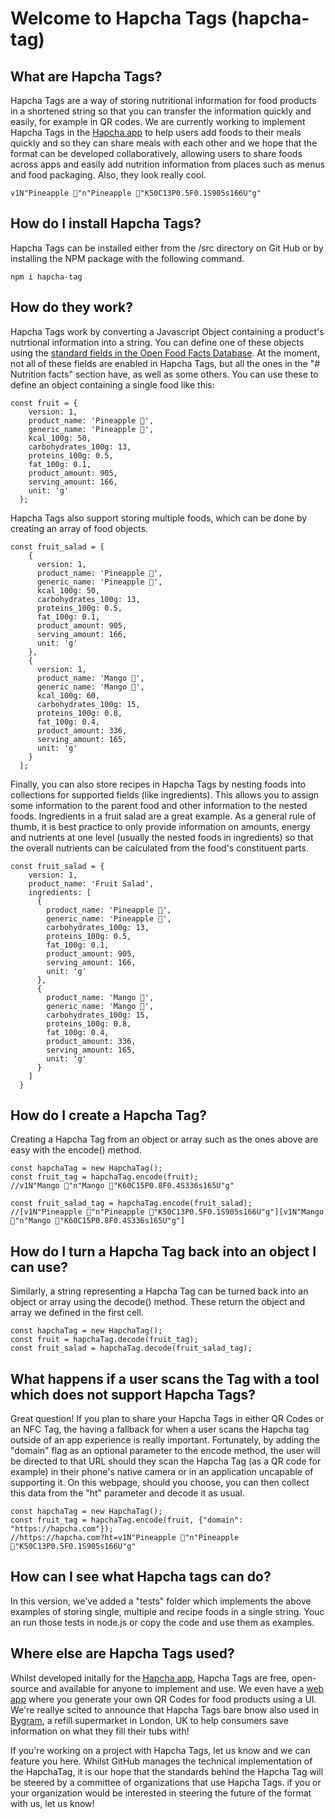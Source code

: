 # Welcome to Hapcha Tags (hapcha-tag)
## What are Hapcha Tags?
Hapcha Tags are a way of storing nutritional information for food products in a shortened string so that you can transfer the information quickly and easily, for example in QR codes. We are currently working to implement Hapcha Tags in the [Hapcha app](https://hapcha.com) to help users add foods to their meals quickly and so they can share meals with each other and we hope that the format can be developed collaboratively, allowing users to share foods across apps and easily add nutrition information from places such as menus and food packaging. Also, they look really cool.
```
v1N"Pineapple 🍍"n"Pineapple 🍍"K50C13P0.5F0.1S905s166U"g"
```
## How do I install Hapcha Tags?
Hapcha Tags can be installed either from the /src directory on Git Hub or by installing the NPM package with the following command.
```
npm i hapcha-tag
```
## How do they work?
Hapcha Tags work by converting a Javascript Object containing a product's nutrtional information into a string. You can define one of these objects using the [standard fields in the Open Food Facts Database](https://static.openfoodfacts.org/data/data-fields.txt). At the moment, not all of these fields are  enabled in Hapcha Tags, but all the ones in the "# Nutrition facts" section have, as well as some others. You can use these to define an object containing a single food like this:
```
const fruit = {
    version: 1,
    product_name: 'Pineapple 🍍',
    generic_name: 'Pineapple 🍍',
    kcal_100g: 50,
    carbohydrates_100g: 13,
    proteins_100g: 0.5,
    fat_100g: 0.1,
    product_amount: 905,
    serving_amount: 166,
    unit: 'g'
  };
```
Hapcha Tags also support storing multiple foods, which can be done by creating an array of food objects.
```
const fruit_salad = [
    {
      version: 1,
      product_name: 'Pineapple 🍍',
      generic_name: 'Pineapple 🍍',
      kcal_100g: 50,
      carbohydrates_100g: 13,
      proteins_100g: 0.5,
      fat_100g: 0.1,
      product_amount: 905,
      serving_amount: 166,
      unit: 'g'
    },
    {
      version: 1,
      product_name: 'Mango 🥭',
      generic_name: 'Mango 🥭',
      kcal_100g: 60,
      carbohydrates_100g: 15,
      proteins_100g: 0.8,
      fat_100g: 0.4,
      product_amount: 336,
      serving_amount: 165,
      unit: 'g'
    }
  ];
```
Finally, you can also store recipes in Hapcha Tags by nesting foods into collections for supported fields (like ingredients). This allows you to assign some information to the parent food and other information to the nested foods. Ingredients in a fruit salad are a great example. As a general rule of thumb, it is best practice to only provide information on amounts, energy and nutrients at one level (usually the nested foods in ingredients) so that the overall nutrients can be calculated from the food's constituent parts.
```
const fruit_salad = {
    version: 1,
    product_name: 'Fruit Salad',
    ingredients: [
      {
        product_name: 'Pineapple 🍍',
        generic_name: 'Pineapple 🍍',
        carbohydrates_100g: 13,
        proteins_100g: 0.5,
        fat_100g: 0.1,
        product_amount: 905,
        serving_amount: 166,
        unit: 'g'
      },
      {
        product_name: 'Mango 🥭',
        generic_name: 'Mango 🥭',
        carbohydrates_100g: 15,
        proteins_100g: 0.8,
        fat_100g: 0.4,
        product_amount: 336,
        serving_amount: 165,
        unit: 'g'
      }
    ]
  }
```
## How do I create a Hapcha Tag?
Creating a Hapcha Tag from an object or array such as the ones above are easy with the encode() method.
```
const hapchaTag = new HapchaTag();
const fruit_tag = hapchaTag.encode(fruit);
//v1N"Mango 🥭"n"Mango 🥭"K60C15P0.8F0.4S336s165U"g"

const fruit_salad_tag = hapchaTag.encode(fruit_salad);
//[v1N"Pineapple 🍍"n"Pineapple 🍍"K50C13P0.5F0.1S905s166U"g"][v1N"Mango 🥭"n"Mango 🥭"K60C15P0.8F0.4S336s165U"g"]
```

## How do I turn a Hapcha Tag back into an object I can use?
Similarly, a string representing a Hapcha Tag can be turned back into an object or array using the decode() method. These return the object and array we defined in the first cell.
```
const hapchaTag = new HapchaTag();
const fruit = hapchaTag.decode(fruit_tag);
const fruit_salad = hapchaTag.decode(fruit_salad_tag);
```

## What happens if a user scans the Tag with a tool which does not support Hapcha Tags?
Great question! If you plan to share your Hapcha Tags in either QR Codes or an NFC Tag, the having a fallback for when a user scans the Hapcha tag outside of an app experience is really important. Fortunately, by adding the "domain" flag as an optional parameter to the encode method, the user will be directed to that URL should they scan the Hapcha Tag (as a QR code for example) in their phone's native camera or in an application uncapable of supporting it. On this webpage, should you choose, you can then collect this data from the "ht" parameter and decode it as usual.

```
const hapchaTag = new HapchaTag();
const fruit_tag = hapchaTag.encode(fruit, {"domain": "https://hapcha.com"});
//https://hapcha.com?ht=v1N"Pineapple 🍍"n"Pineapple 🍍"K50C13P0.5F0.1S905s166U"g"
```

## How can I see what Hapcha tags can do?
In this version, we've added a "tests" folder which implements the above examples of storing single, multiple and recipe foods in a single string. Youc an run those tests in node.js or copy the code and use them as examples.

## Where else are Hapcha Tags used?
Whilst developed initally for the [Hapcha app](https://hapcha.com), Hapcha Tags are free, open-source and available for anyone to implement and use. We even have a [web app](https://hapcha.com/tag-designer/) where you generate your own QR Codes for food products using a UI. We're reallye scited to announce that Hapcha Tags bare bnow also used in [Bygram](https://bygram.co.uk), a refill supermarket in London, UK to help consumers save information on what they fill their tubs with!

If you're working on a project with Hapcha Tags, let us know and we can feature you here. Whilst GitHub manages the technical implementation of the HapchaTag, it is our hope that the standards behind the Hapcha Tag will be steered by a committee of organizations that use Hapcha Tags. if you or your organization would be interested in steering the future of the format with us, let us know!